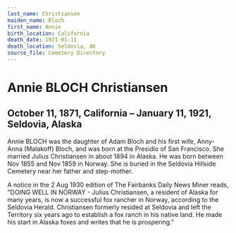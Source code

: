```yaml
---
last_name: Christiansen
maiden_name: Bloch
first_name: Annie
birth_location: California
death_date: 1921-01-11
death_location: Seldovia, AK
source_file: Cemetery Directory
---
```

# Annie BLOCH Christiansen

## October 11, 1871, California – January 11, 1921, Seldovia, Alaska

Annie BLOCH was the daughter of Adam Bloch and his first wife, Anny-Anna
(Malakoff) Bloch, and was born at the Presidio of San Francisco. She
married Julius Christiansen in about 1894 in Alaska. He was born between
Nov 1855 and Nov 1859 in Norway. She is buried in the Seldovia Hillside
Cemetery near her father and step-mother.  
  
A notice in the 2 Aug 1930 edition of The Fairbanks Daily News Miner
reads, "DOING WELL IN NORWAY - Julius Christiansen, a resident of Alaska
for many years, is now a successful fox rancher in Norway, according to
the Seldovia Herald. Christiansen formerly resided at Seldovia and left
the Territory six years ago to establish a fox ranch in his native land.
He made his start in Alaska foxes and writes that he is prospering."

